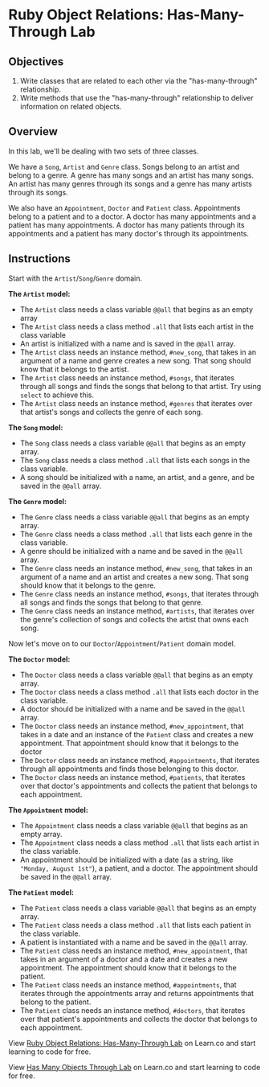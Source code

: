 # Ruby Object Relations: Has-Many-Through Lab

## Objectives

1. Write classes that are related to each other via the "has-many-through" relationship.
2. Write methods that use the "has-many-through" relationship to deliver information on related objects.

## Overview

In this lab, we'll be dealing with two sets of three classes.

We have a `Song`, `Artist` and `Genre` class. Songs belong to an artist and belong to a genre. A genre has many songs and an artist has many songs. An artist has many genres through its songs and a genre has many artists through its songs.

We also have an `Appointment`, `Doctor` and `Patient` class. Appointments belong to a patient and to a doctor. A doctor has many appointments and a patient has many appointments. A doctor has many patients through its appointments and a patient has many doctor's through its appointments.

## Instructions

Start with the `Artist`/`Song`/`Genre` domain.

**The `Artist` model:**

* The `Artist` class needs a class variable `@@all` that begins as an empty array
* The `Artist` class needs a class method `.all` that lists each artist in the class variable
* An artist is initialized with a name and is saved in the `@@all` array.
* The `Artist` class needs an instance method, `#new_song`, that takes in an argument of a name and genre creates a new song. That song should know that it belongs to the artist.
* The `Artist` class needs an instance method, `#songs`, that iterates through all songs and finds the songs that belong to that artist. Try using `select` to achieve this.
* The `Artist` class needs an instance method, `#genres` that iterates over that artist's songs and collects the genre of each song.

**The `Song` model:**

* The `Song` class needs a class variable `@@all` that begins as an empty array.
* The `Song` class needs a class method `.all` that lists each songs in the class variable.
* A song should be initialized with a name, an artist, and a genre, and be saved in the `@@all` array.

**The `Genre` model:**

* The `Genre` class needs a class variable `@@all` that begins as an empty array.
* The `Genre` class needs a class method `.all` that lists each genre in the class variable.
* A genre should be initialized with a name and be saved in the `@@all` array.
* The `Genre` class needs an instance method, `#new_song`, that takes in an argument of a name and an artist and creates a new song. That song should know that it belongs to the genre.
* The `Genre` class needs an instance method, `#songs`, that iterates through all songs and finds the songs that belong to that genre.
* The `Genre` class needs an instance method, `#artists`, that iterates over the genre's collection of songs and collects the artist that owns each song.

Now let's move on to our `Doctor`/`Appointment`/`Patient` domain model.

**The `Doctor` model:**

* The `Doctor` class needs a class variable `@@all` that begins as an empty array.
* The `Doctor` class needs a class method `.all` that lists each doctor in the class variable.
* A doctor should be initialized with a name and be saved in the `@@all` array.
* The `Doctor` class needs an instance method, `#new_appointment`, that takes in a date and an instance of the `Patient` class and creates a new appointment. That appointment should know that it belongs to the doctor
* The `Doctor` class needs an instance method, `#appointments`, that iterates through all appointments and finds those belonging to this doctor.
* The `Doctor` class needs an instance method, `#patients`, that iterates over that doctor's appointments and collects the patient that belongs to each appointment.

**The `Appointment` model:**

* The `Appointment` class needs a class variable `@@all` that begins as an empty array.
* The `Appointment` class needs a class method `.all` that lists each artist in the class variable.
* An appointment should be initialized with a date (as a string, like `"Monday, August 1st"`), a patient, and a doctor. The appointment should be saved in the `@@all` array.

**The `Patient` model:**

* The `Patient` class needs a class variable `@@all` that begins as an empty array.
* The `Patient` class needs a class method `.all` that lists each patient in the class variable.
* A patient is instantiated with a name and be saved in the `@@all` array.
* The `Patient` class needs an instance method, `#new_appointment`, that takes in an argument of a doctor and a date and creates a new appointment. The appointment should know that it belongs to the patient.
* The `Patient` class needs an instance method, `#appointments`, that iterates through the appointments array and returns appointments that belong to the patient.
* The `Patient` class needs an instance method, `#doctors`, that iterates over that patient's appointments and collects the doctor that belongs to each appointment.

<p data-visibility='hidden'>View <a href='https://learn.co/lessons/ruby-objects-has-many-through-lab' title='Ruby Object Relations: Has-Many-Through Lab'>Ruby Object Relations: Has-Many-Through Lab</a> on Learn.co and start learning to code for free.</p>

<p class='util--hide'>View <a href='https://learn.co/lessons/ruby-objects-has-many-through-lab'>Has Many Objects Through Lab</a> on Learn.co and start learning to code for free.</p>
